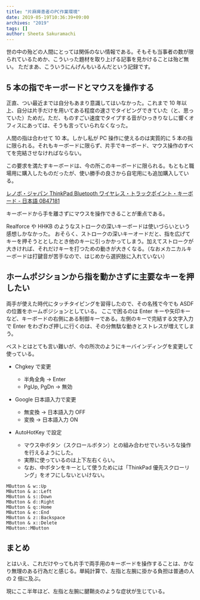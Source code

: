 ```yaml
---
title: "片麻痺患者のPC作業環境"
date: 2019-05-19T10:36:39+09:00
archives: "2019"
tags: []
author: Sheeta Sakuramachi
---
```


世の中の殆どの人間にとっては関係のない情報である。そもそも当事者の数が限られているためか、こういった題材を取り上げる記事を見かけることは殆ど無い。
ただまあ、こういうにんげんもいるんだという記録です。

<!--001-->
<!--more-->

## 5 本の指でキーボードとマウスを操作する

正直、つい最近までは自分もあまり意識してはいなかった。これまで 10 年以上、自分は片手だけを用いてある程度の速さでタイピングできていた（と、思っていた）ためだ。ただ、ものすごい速度でタイプする音がひっきりなしに響くオフィスにあっては、そうも言っていられなくなった。

人間の指は合わせて 10 本。しかし私が PC 操作に使えるのは実質的に 5 本の指に限られる。それもキーボードに限らず、片手でキーボード、マウス操作のすべてを完結させなければならない。

この要求を満たすキーボードは、今の所このキーボードに限られる。もともと職場用に購入したものだったが、使い勝手の良さから自宅用にも追加購入している。

[レノボ・ジャパン ThinkPad Bluetooth ワイヤレス・トラックポイント・キーボード - 日本語 0B47181](https://www.amazon.co.jp/gp/product/B00DLK4GQA/ref=ppx_yo_dt_b_asin_title_o00_s00?ie=UTF8&psc=1)

キーボードから手を離さずにマウスを操作できることが重点である。

Realforce や HHKB のようなストロークの深いキーボードは使いづらいという感想しかなかった。
おそらく、ストロークの深いキーオードだと、指を広げてキーを押そうととしたとき他のキーに引っかかってしまう。加えてストロークが大きければ、それだけキーを打つための動きが大きくなる。（なおメカニカルキーボードは打鍵音が苦手なので、はじめから選択肢に入れていない）

## ホームポジションから指を動かさずに主要なキーを押したい

両手が使えた時代にタッチタイピングを習得したので、その名残で今でも ASDF の位置をホームポジションとしている。
ここで困るのは Enter キーや矢印キーなど、キーボードの右側にある制御キーである。左側のキーで完結する文字入力で Enter をわざわざ押しに行くのは、その分無駄な動きとストレスが増えてしまう。

ベストとはとても言い難いが、今の所次のようにキーバインディングを変更して使っている。

- Chgkey で変更

  - 半角全角 -> Enter
  - PgUp, PgDn -> 無効

- Google 日本語入力で変更

  - 無変換 -> 日本語入力 OFF
  - 変換 -> 日本語入力 ON

- AutoHotKey で設定

  - マウス中ボタン（スクロールボタン）との組み合わせでいろいろな操作を行えるようにした。
  - 実際に使っているのは上下左右くらい。
  - なお、中ボタンをキーとして使うためには「ThinkPad 優先スクローリング」をオフにしないといけない。

```
MButton & w::Up
MButton & a::Left
MButton & s::Down
MButton & d::Right
MButton & q::Home
MButton & e::End
MButton & z::Backspace
MButton & x::Delete
MButton::MButton
```

## まとめ

とはいえ、これだけやっても片手で両手用のキーボードを操作することは、かなり無理のある行為だと感じる。単純計算で、左指と左腕に掛かる負担は普通の人の 2 倍に及ぶ。

現にここ半年ほど、左指と左腕に腱鞘炎のような症状が生じている。
